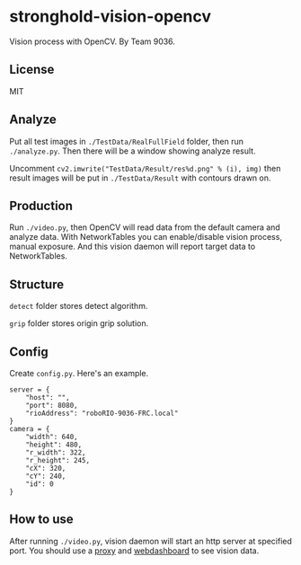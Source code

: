 # stronghold-vision-opencv

Vision process with OpenCV. By Team 9036.

## License

MIT

## Analyze

Put all test images in `./TestData/RealFullField` folder, then run `./analyze.py`.
Then there will be a window showing analyze result.

Uncomment `cv2.imwrite("TestData/Result/res%d.png" % (i), img)` then result images
will be put in `./TestData/Result` with contours drawn on.

## Production

Run `./video.py`, then OpenCV will read data from the default camera and analyze data.
With NetworkTables you can enable/disable vision process, manual exposure. And
this vision daemon will report target data to NetworkTables.

## Structure

`detect` folder stores detect algorithm.

`grip` folder stores origin grip solution.

## Config

Create `config.py`. Here's an example.

```
server = {
    "host": "",
    "port": 8080,
    "rioAddress": "roboRIO-9036-FRC.local"
}
camera = {
    "width": 640,
    "height": 480,
    "r_width": 322,
    "r_height": 245,
    "cX": 320,
    "cY": 240,
    "id": 0
}
```

## How to use

After running `./video.py`, vision daemon will start an http server at specified port.
You should use a [proxy](https://github.com/SkyZH/stronghold-vision-mjpeg-proxy) and
[webdashboard](https://github.com/SkyZH/stronghold-vision-webdashboard) to see vision data.
